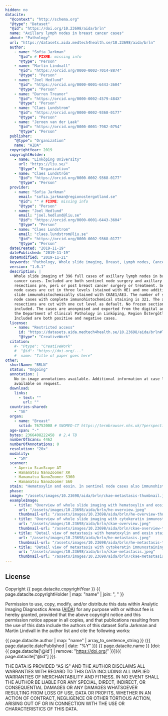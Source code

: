 ```yaml
---
hidden: no
datacite:
  "@context": "http://schema.org"
  "@type": "Dataset"
  "@id": "https://doi.org/10.23698/aida/brln"
  name: "Axillary lymph nodes in breast cancer cases"
  about: "Pathology"
  url: "https://datasets.aida.medtech4health.se/10.23698/aida/brln"
  author:
    - name: "Sofia Jarkman"
      "@id": # FIXME: missing info
      "@type": "Person"
    - name: "Martin Lindvall"
      "@id": "https://orcid.org/0000-0002-7014-8874"
      "@type": "Person"
    - name: "Joel Hedlund"
      "@id": "https://orcid.org/0000-0001-6443-3604"
      "@type": "Person"
    - name: "Darren Treanor"
      "@id": "https://orcid.org/0000-0002-4579-484X"
      "@type": "Person"
    - name: "Claes Lundstrom"
      "@id": "https://orcid.org/0000-0002-9368-0177"
      "@type": "Person"
    - name: "Jeroen van der Laak"
      "@id": "https://orcid.org/0000-0001-7982-0754"
      "@type": "Person"
  publisher:
    "@type": "Organization"
    name: "AIDA"
  copyrightYear: 2019
  copyrightHolder:
    - name: "Linköping University"
      url: "https://liu.se/"
      "@type": "Organization"
    - name: "Claes Lundström"
      "@id": "https://orcid.org/0000-0002-9368-0177"
      "@type": "Person"
  provider:
    - name: "Sofia Jarkman"
      email: "sofia.jarkman@regionostergotland.se"
      "@id": "" # FIXME: missing info
      "@type": "Person"        
    - name: "Joel Hedlund"
      email: "joel.hedlund@liu.se"
      "@id": "https://orcid.org/0000-0001-6443-3604"
      "@type": "Person"
    - name: "Claes Lundstrom"
      email: "claes.lundstrom@liu.se"
      "@id": "https://orcid.org/0000-0002-9368-0177"
      "@type": "Person"
  dateCreated: "2019-11-19"
  datePublished: "2019-11-19"
  dateModified: "2019-11-21"
  keywords: "Pathology, Whole slide imaging, Breast, Lymph nodes, Cancer, Sentinel nodes, Immunohistochemical staining, cytokeratin, CKAE1/AE3"
  version: "1.0.1"
  description: |
    Whole slide imaging of 396 full cases of axillary lymph nodes in breast
    cancer cases. Included are both sentinel node surgery and axillary
    resections pre, peri or post breast cancer surgery or treatment. Sentinel
    node cases are cut in three levels (stained with HE) and one additional
    slide immunohistochemically stained with CKAE1/AE3. The number of sentinel
    node cases with complete immunohistochemical staining is 321. The axillary
    resections are cut with one cut level as default. No frozen sections
    included. The cases are anonymised and exported from the digital archive at
    the Department of Clinical Pathology in Linköping, Region Östergötland.
    Included are both positive and negative cases.
  license:
    - name: "Restricted access"
      id: "https://datasets.aida.medtech4health.se/10.23698/aida/brln#license"
      "@type": "CreativeWork"
  citation:
    #- "@type": "CreativeWork"
    #  "@id": "https://doi.org/..."
    #  name: "Title of paper goes here"
other:
  shortName: "BRLN"
  status: "Ongoing"
  annotation: |
    No in-image annotations available. Additional information at case level
    available on request.
  download:
    links:
      - text: ""
        url: ""
  countries-shared:
    - "SE"
  organ:
    - name: "Breast"
      sctid: 76752008 # SNOMED-CT https://termbrowser.nhs.uk/?perspective=full&conceptId1=%s
  age-span: "-"
  bytes: 2366408222458  # 2.4 TB
  numberOfScans: 4462
  numberOfAnnotations: 0
  resolution: "20x"
  modality:
    - "SM"
  scanner:
    - Aperio ScanScope AT
    - Hamamatsu NanoZoomer XR
    - Hamamatsu NanoZoomer S360
    - Hamamatsu NanoZoomer S60
  stain: "Hematoxylin and eosin. In sentinel node cases also immunohistochemical stain  for cytokeratin AE1/AE3."
  phase:
  image: "/assets/images/10.23698/aida/brln/ckae-metastasis-thumbnail.jpeg"
  exampleImage:
    - title: "Overview of whole slide imaging with hematoxylin and eosin staining."
      url: "/assets/images/10.23698/aida/brln/he-overview.jpeg"
      thumbnail-url: "/assets/images/10.23698/aida/brln/he-overview-thumbnail.jpeg"
    - title: "Overview of whole slide imaging with cytokeratin immunostaining."
      url: "/assets/images/10.23698/aida/brln/ckae-overview.jpeg"
      thumbnail-url: "/assets/images/10.23698/aida/brln/ckae-overview-thumbnail.jpeg"
    - title: "Detail view of metastasis with hematoxylin and eosin staining."
      url: "/assets/images/10.23698/aida/brln/he-metastasis.jpeg"
      thumbnail-url: "/assets/images/10.23698/aida/brln/he-metastasis-thumbnail.jpeg"
    - title: "Detail view of metastasis with cytokeratin immunostaining."
      url: "/assets/images/10.23698/aida/brln/ckae-metastasis.jpeg"
      thumbnail-url: "/assets/images/10.23698/aida/brln/ckae-metastasis-thumbnail.jpeg"
---
```

## License
Copyright
{{ page.datacite.copyrightYear }}
{{ page.datacite.copyrightHolder | map: "name" |  join: ", " }}

Permission to use, copy, modify, and/or distribute this data within Analytic
Imaging Diagnostics Arena ([AIDA](https://medtech4health.se/aida)) for any
purpose with or without fee is hereby granted, provided that the above copyright
notice and this permission notice appear in all copies, and that publications
resulting from the use of this data include the authors of this dataset Sofia
Jarkman and Martin Lindvall in the author list and cite the following works:

{{ page.datacite.author | map: "name" | array_to_sentence_string }}
({{ page.datacite.datePublished | date: "%Y" }})
{{ page.datacite.name }}
[doi:{{ page.datacite['@id'] | remove: "https://doi.org/" }}]({{ page.datacite["@id"] }}).

THE DATA IS PROVIDED "AS IS" AND THE AUTHOR DISCLAIMS ALL WARRANTIES WITH REGARD
TO THIS DATA INCLUDING ALL IMPLIED WARRANTIES OF MERCHANTABILITY AND FITNESS. IN
NO EVENT SHALL THE AUTHOR BE LIABLE FOR ANY SPECIAL, DIRECT, INDIRECT, OR
CONSEQUENTIAL DAMAGES OR ANY DAMAGES WHATSOEVER RESULTING FROM LOSS OF USE, DATA
OR PROFITS, WHETHER IN AN ACTION OF CONTRACT, NEGLIGENCE OR OTHER TORTIOUS
ACTION, ARISING OUT OF OR IN CONNECTION WITH THE USE OR CHARACTERISTICS OF THIS
DATA.
